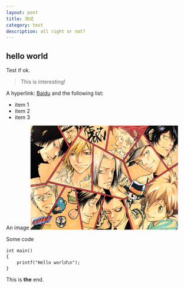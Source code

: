 ```yaml
---
layout: post
title: 测试
category: test
description: all right or not?
---
```


## hello world

Test if ok.

> This is interesting!

A hyperlink: [Baidu][1] and the following list:

* item 1
* item 2
* item 3

An image
![family](/img/test.jpg)

Some code

	int main()
	{
		printf("Hello world\n");
	}

This is **the** end.

[1]: http://www.baidu.com "Baidu Search"
